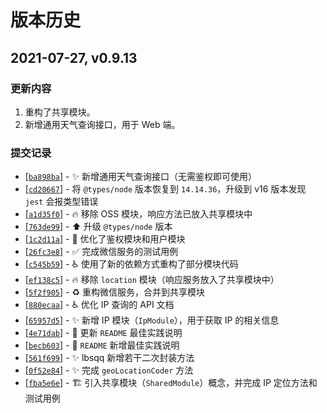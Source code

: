 # 版本历史

## 2021-07-27, v0.9.13

### 更新内容

1. 重构了共享模块。
2. 新增通用天气查询接口，用于 Web 端。

### 提交记录

- [[`ba898ba`]](https://github.com/inlym/life-helper-backend/commit/ba898bad2832d59d1dd6879b72b790353f7bb44a) - :sparkles: 新增通用天气查询接口（无需鉴权即可使用）
- [[`cd20667`]](https://github.com/inlym/life-helper-backend/commit/cd20667f4bf51b7c1c0e18b6246352833a86e2a1) - 将 `@types/node` 版本恢复到 `14.14.36`，升级到 v16 版本发现 `jest` 会报类型错误
- [[`a1d35f0`]](https://github.com/inlym/life-helper-backend/commit/a1d35f0f2b93c2ad7d7757478d89d344ad2eefe0) - :fire: 移除 OSS 模块，响应方法已放入共享模块中
- [[`763de99`]](https://github.com/inlym/life-helper-backend/commit/763de99eb89fe3150086a78516db138d5b162546) - :arrow_up: 升级 `@types/node` 版本
- [[`1c2d11a`]](https://github.com/inlym/life-helper-backend/commit/1c2d11af7d05b7002de868c724c8d80663b406c4) - :children_crossing: 优化了鉴权模块和用户模块
- [[`26fc3e8`]](https://github.com/inlym/life-helper-backend/commit/26fc3e88b60502e20eb04400a38df7cd29ac93ed) - :white_check_mark: 完成微信服务的测试用例
- [[`c545b59`]](https://github.com/inlym/life-helper-backend/commit/c545b590a0aeef9e79d82a6c1de368241e969235) - :wheelchair: 使用了新的依赖方式重构了部分模块代码
- [[`ef138c5`]](https://github.com/inlym/life-helper-backend/commit/ef138c586346e9a85eaf4d7e943f8938c2c3e9cd) - :fire: 移除 `location` 模块（响应服务放入了共享模块中）
- [[`5f2f905`]](https://github.com/inlym/life-helper-backend/commit/5f2f905601811bd8888898268e219053db55af02) - :recycle: 重构微信服务，合并到共享模块
- [[`880ecaa`]](https://github.com/inlym/life-helper-backend/commit/880ecaa0257b57a9c5e148fcf291fda74c2f2759) - :wheelchair: 优化 IP 查询的 API 文档
- [[`65957d5`]](https://github.com/inlym/life-helper-backend/commit/65957d59d1a74a088c4369e21cfaa5d61680ed9e) - :sparkles: 新增 IP 模块（`IpModule`），用于获取 IP 的相关信息
- [[`4e71dab`]](https://github.com/inlym/life-helper-backend/commit/4e71dab7200b018250ca87ab4fac1ab50f9724af) - :pencil: 更新 `README` 最佳实践说明
- [[`becb603`]](https://github.com/inlym/life-helper-backend/commit/becb603aa195049a117206174e66a8b568cf2d8f) - :pencil: `README` 新增最佳实践说明
- [[`561f699`]](https://github.com/inlym/life-helper-backend/commit/561f699ea6ae29d885dc06129de784da8b83ddb7) - :sparkles: lbsqq 新增若干二次封装方法
- [[`0f52e84`]](https://github.com/inlym/life-helper-backend/commit/0f52e849a80364dd5f7db30d4066e65528312d06) - :sparkles: 完成 `geoLocationCoder` 方法
- [[`fba5e6e`]](https://github.com/inlym/life-helper-backend/commit/fba5e6e892960143a5770f9d8dcdd6a929d23f0a) - :building_construction: 引入共享模块（`SharedModule`）概念，并完成 IP 定位方法和测试用例
